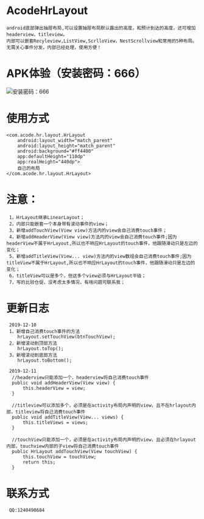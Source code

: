 # AcodeHrLayout
    android底部弹出抽屉布局,可以设置抽屉布局默认露出的高度，和预计到达的高度，还可增加headerview，titleview。
    内部可以嵌套Recyleview,ListView,ScrlloView，NestScrollview和常用的5种布局。
    无需关心事件分发，内部已经处理，使用方便！
# APK体验（安装密码：666）
![安装密码：666](https://github.com/workertao/AcodeHrLayout/blob/master/img/code1.png)
# 使用方式
    <com.acode.hr.layout.HrLayout
        android:layout_width="match_parent"
        android:layout_height="match_parent"
        android:background="#ff4400"
        app:defaultHeight="110dp"
        app:realHeight="440dp">
        自己的布局
    </com.acode.hr.layout.HrLayout>
# 注意：
     1，HrLayout继承LinearLayout；
     2，内部只能嵌套一个本身带有滚动事件的view；
     3，新增addTouchView(View view)方法内的view会自己消费touch事件；
     4，新增addHeaderView(View view)方法内的view会自己消费touch事件;因为headerView不属于HrLayout,所以也不响应HrLayout的touch事件，他跟随滑动只是左边的变化；
     5，新增addTitleView(View... view)方法内的view数组会自己消费touch事件;因为titleView不属于HrLayout,所以也不响应HrLayout的touch事件，他跟随滑动只是左边的变化；
     6，titleView可以是多个，但这多个view必须与HrLayout平级；
     7，写的比较仓促，没考虑太多情况，有啥问题可联系我；
# 更新日志
     2019-12-10
     1，新增自己消费touch事件的方法
        hrLayout.setTouchView(btnTouchView);
     2，新增滚动到顶部方法   
        hrLayout.toTop();
     3，新增滚动到底部方法
        hrLayout.toBottom();
        
     2019-12-11
      //headerview只能添加一个，headerview将自己消费touch事件
      public void addHeaderView(View view) {
          this.headerView = view;
      }
     
      //titleview可以添加多个，必须是在activity布局内声明的view，且不在hrlayout内部，titleview将自己消费touch事件
      public void addTitleView(View... views) {
          this.titleViews = views;
      }
     
      //touchView只能添加一个，必须是在activity布局内声明的view，且必须在hrlayout内部，touchview内部的子view将自己消费touch事件
      public HrLayout addTouchView(View touchView) {
          this.touchView = touchView;
          return this;
      }
# 联系方式
     QQ:1240490684
